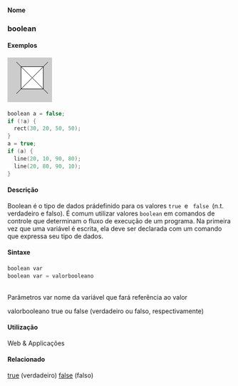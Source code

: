 
#### Nome
### boolean

#### Exemplos
<img border="0" height="100" src="media/boolean.gif" width="100"/>

```pde
boolean a = false; 
if (!a) { 
  rect(30, 20, 50, 50); 
} 
a = true; 
if (a) { 
  line(20, 10, 90, 80); 
  line(20, 80, 90, 10); 
} 

```

#### Descrição
Boolean é o tipo de dados prádefinido para os valores `true `e ` false `(n.t. verdadeiro e falso). É comum utilizar valores `boolean`
em comandos de controle que determinam o fluxo de
execução de um programa. Na primeira vez que uma
variável é escrita, ela deve ser declarada com um comando
que expressa seu tipo de dados.

#### Sintaxe
```pde
boolean var
boolean var = valorbooleano
            
```
Parâmetros
var
nome da variável que fará referência ao valor


valorbooleano
true ou false (verdadeiro ou falso, respectivamente)



#### Utilização

	
Web & Applicações

#### Relacionado
[true](true
) (verdadeiro)
[false](false
) (falso)

